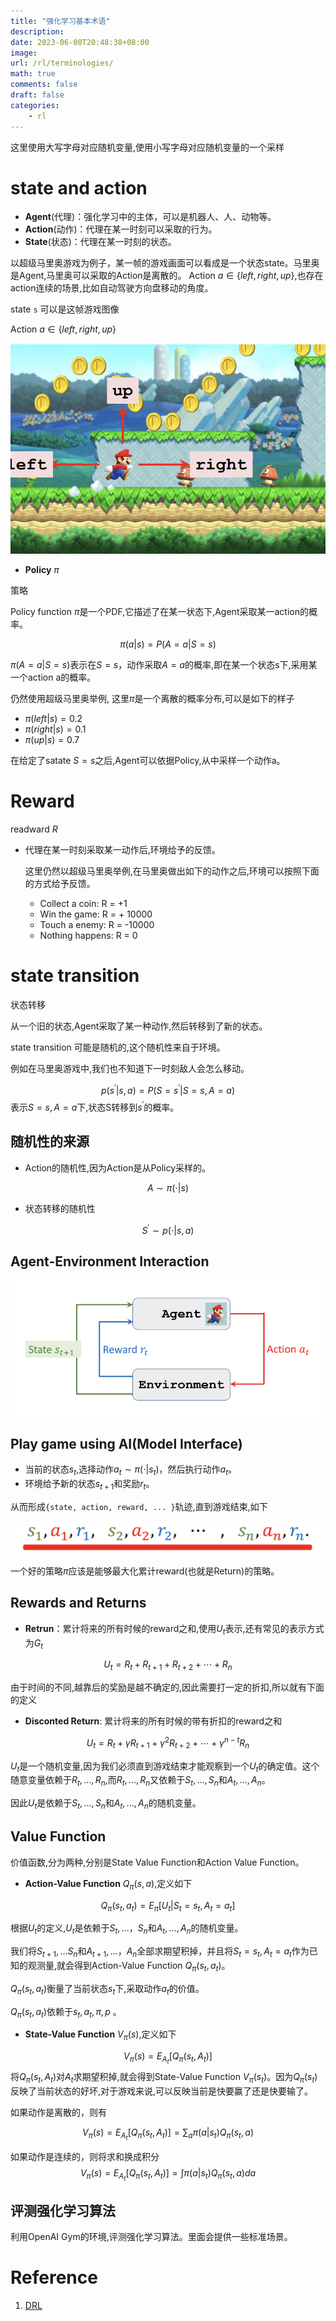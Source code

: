 ```yaml
---
title: "强化学习基本术语"
description: 
date: 2023-06-08T20:48:38+08:00
image:
url: /rl/terminologies/
math: true
comments: false
draft: false
categories:
    - rl
---
```


这里使用大写字母对应随机变量,使用小写字母对应随机变量的一个采样

# state and action
- **Agent**(代理)：强化学习中的主体，可以是机器人、人、动物等。
- **Action**(动作)：代理在某一时刻可以采取的行为。
- **State**(状态)：代理在某一时刻的状态。

以超级马里奥游戏为例子，某一帧的游戏画面可以看成是一个状态state。马里奥是Agent,马里奥可以采取的Action是离散的。
Action $a \in \{ left,right,up \}$,也存在action连续的场景,比如自动驾驶方向盘移动的角度。

state `s` 可以是这帧游戏图像

Action $a \in \{ left,right,up \}$

![Super Mario Bros.](2023-06-08-20-56-28.png)

- **Policy** $\pi$

策略

Policy function $\pi$是一个PDF,它描述了在某一状态下,Agent采取某一action的概率。

$$
 \pi(a | s) = P(A=a|S=s)
$$

$\pi(A=a|S=s)$表示在$S=s$，动作采取$A=a$的概率,即在某一个状态s下,采用某一个action a的概率。

仍然使用超级马里奥举例,
这里$\pi$是一个离散的概率分布,可以是如下的样子
- $\pi(left | s) = 0.2$
- $\pi(right | s) = 0.1$
- $\pi(up | s) = 0.7$

在给定了satate $S=s$之后,Agent可以依据Policy,从中采样一个动作a。

# Reward 

readward $R$

- 代理在某一时刻采取某一动作后,环境给予的反馈。

  这里仍然以超级马里奥举例,在马里奥做出如下的动作之后,环境可以按照下面的方式给予反馈。
  - Collect a coin: R = +1
  - Win the game: R = + 10000
  - Touch a enemy: R = -10000
  - Nothing happens: R = 0

# state transition

状态转移

从一个旧的状态,Agent采取了某一种动作,然后转移到了新的状态。

state transition 可能是随机的,这个随机性来自于环境。

例如在马里奥游戏中,我们也不知道下一时刻敌人会怎么移动。

$$
 p (s^\prime |s,a) = P(S=s^\prime | S=s,A=a)
$$
表示$S=s,A=a$下,状态S转移到$s^\prime$的概率。
## 随机性的来源

- Action的随机性,因为Action是从Policy采样的。
  
$$
 A \sim \pi(\cdot | s)
$$

- 状态转移的随机性

$$
 S^\prime \sim p(\cdot | s,a)
$$

## Agent-Environment Interaction

![](2023-06-08-21-10-27.png)

## Play game using AI(Model Interface)

- 当前的状态$s_t$,选择动作$a_t \sim \pi(\cdot | s_t)$，然后执行动作$a_t$。
- 环境给予新的状态$s_{t+1}$和奖励$r_{t}$。

从而形成`{state, action, reward, ... }`轨迹,直到游戏结束,如下

![](2023-06-08-21-13-59.png)

一个好的策略$\pi$应该是能够最大化累计reward(也就是Return)的策略。

## Rewards and Returns

- **Retrun**：累计将来的所有时候的reward之和,使用$U_t$表示,还有常见的表示方式为$G_t$

$$
U_t = R_t + R_{t+1} + R_{t+2} + \cdots + R_n
$$

由于时间的不同,越靠后的奖励是越不确定的,因此需要打一定的折扣,所以就有下面的定义

- **Disconted Return**: 累计将来的所有时候的带有折扣的reward之和

$$
U_t = R_t + \gamma R_{t+1} + \gamma^2 R_{t+2} + \cdots + \gamma^{n-t} R_n
$$

$U_t$是一个随机变量,因为我们必须直到游戏结束才能观察到一个$U_t$的确定值。这个随意变量依赖于$R_t,...,R_n$,而$R_t,...,R_n$又依赖于$S_t,...,S_n$和$A_t,...,A_n$。

因此$U_t$是依赖于$S_t,...,S_n$和$A_t,...,A_n$的随机变量。

## Value Function

价值函数,分为两种,分别是State Value Function和Action Value Function。

- **Action-Value Function** $Q_\pi (s,a)$,定义如下

$$
Q_\pi (s_t,a_t) = E_\pi [U_t | S_t = s_t, A_t = a_t]
$$

根据$U_t$的定义,$U_t$是依赖于$S_t,...，S_n$和$A_t,...,A_n$的随机变量。

我们将$S_{t+1},...S_n$和$A_{t+1},...，A_n$全部求期望积掉，并且将$S_t = s_t,A_t = a_t$作为已知的观测量,就会得到Action-Value Function $Q_\pi (s_t,a_t)$。

$Q_\pi (s_t,a_t)$衡量了当前状态$s_t$下,采取动作$a_t$的价值。

$Q_\pi (s_t,a_t)$依赖于$s_t,a_t,\pi,p$
。
- **State-Value Function** $V_\pi (s)$,定义如下

$$
V_\pi (s) = E_{A_t} [Q_\pi (s_t,A_t)]
$$
将$Q_\pi (s_t,A_t)$对$A_t$求期望积掉,就会得到State-Value Function $V_\pi (s_t)$。因为$Q_\pi(s_t)$反映了当前状态的好坏,对于游戏来说,可以反映当前是快要赢了还是快要输了。

如果动作是离散的，则有

$$
V_\pi (s) = E_{A_t} [Q_\pi (s_t,A_t)] = \sum_{a} \pi(a|s_t) Q_\pi (s_t,a)
$$

如果动作是连续的，则将求和换成积分
$$
V_\pi (s) = E_{A_t} [Q_\pi (s_t,A_t)] = \int \pi(a|s_t) Q_\pi (s_t,a) da
$$

## 评测强化学习算法

利用OpenAI Gym的环境,评测强化学习算法。里面会提供一些标准场景。

# Reference

1. [DRL](https://github.com/wangshusen/DRL)


 

